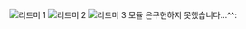 ![리드미 1](https://github.com/user-attachments/assets/2f4a049e-da83-4aea-b749-01584708c5e1)
![리드미 2](https://github.com/user-attachments/assets/f64942e4-9ff9-4b74-882e-12cf45b72332)
![리드미 3](https://github.com/user-attachments/assets/aafaff45-5a4c-48ed-b952-c82074d1d244)
모듈 은구현하지 못했습니다...^^:
